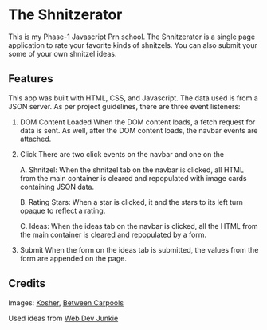 # The Shnitzerator

This is my Phase-1 Javascript Prn school.
The Shnitzerator is a single page application to rate your favorite kinds of shnitzels. You can also submit your some of your own shnitzel ideas.




## Features

This app was built with HTML, CSS, and Javascript. The data used is from a JSON server. As per project guidelines, there are three event listeners:

1. DOM Content Loaded
When the DOM content loads, a fetch request for data is sent.
As well, after the DOM content loads, the navbar events are attached.

2. Click
There are two click events on the navbar and one on the 

   A. Shnitzel: When the shnitzel tab on the navbar is clicked, all HTML from the main container is cleared and repopulated with image cards containing JSON data.

   B. Rating Stars: When a star is clicked, it and the stars to its left turn opaque to reflect a rating.

   C. Ideas: When the ideas tab on the navbar is clicked, all the HTML from the main container is cleared and repopulated by a form.

   

3. Submit
When the form on the ideas tab is submitted, the values from the form are appended on the page.

## Credits
Images: [Kosher](https://www.kosher.com/), [Between Carpools](https://betweencarpools.com/)

Used ideas from [Web Dev Junkie](https://www.youtube.com/watch?v=dsRJTxieD4U)